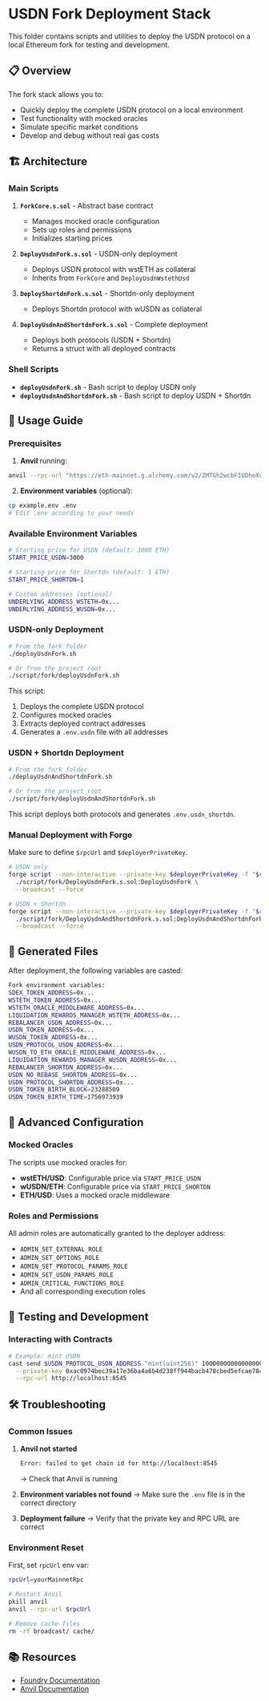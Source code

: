 # USDN Fork Deployment Stack

This folder contains scripts and utilities to deploy the USDN protocol on a local Ethereum fork for testing and development.

## 📋 Overview

The fork stack allows you to:
- Quickly deploy the complete USDN protocol on a local environment
- Test functionality with mocked oracles
- Simulate specific market conditions
- Develop and debug without real gas costs

## 🏗️ Architecture

### Main Scripts

1. **`ForkCore.s.sol`** - Abstract base contract
   - Manages mocked oracle configuration
   - Sets up roles and permissions
   - Initializes starting prices

2. **`DeployUsdnFork.s.sol`** - USDN-only deployment
   - Deploys USDN protocol with wstETH as collateral
   - Inherits from `ForkCore` and `DeployUsdnWstethUsd`

3. **`DeployShortdnFork.s.sol`** - Shortdn-only deployment
   - Deploys Shortdn protocol with wUSDN as collateral

4. **`DeployUsdnAndShortdnFork.s.sol`** - Complete deployment
   - Deploys both protocols (USDN + Shortdn)
   - Returns a struct with all deployed contracts

### Shell Scripts

- **`deployUsdnFork.sh`** - Bash script to deploy USDN only
- **`deployUsdnAndShortdnFork.sh`** - Bash script to deploy USDN + Shortdn

## 🚀 Usage Guide

### Prerequisites

1. **Anvil** running:
```bash
anvil --rpc-url "https://eth-mainnet.g.alchemy.com/v2/ZMTGh2wcbFIUDheXaKBN7cFHBfccH-RT"
```

2. **Environment variables** (optional):
```bash
cp example.env .env
# Edit .env according to your needs
```

### Available Environment Variables

```bash
# Starting price for USDN (default: 3000 ETH)
START_PRICE_USDN=3000

# Starting price for Shortdn (default: 1 ETH)
START_PRICE_SHORTDN=1

# Custom addresses (optional)
UNDERLYING_ADDRESS_WSTETH=0x...
UNDERLYING_ADDRESS_WUSDN=0x...
```

### USDN-only Deployment

```bash
# From the fork folder
./deployUsdnFork.sh

# Or from the project root
./script/fork/deployUsdnFork.sh
```

This script:
1. Deploys the complete USDN protocol
2. Configures mocked oracles
3. Extracts deployed contract addresses
4. Generates a `.env.usdn` file with all addresses

### USDN + Shortdn Deployment

```bash
# From the fork folder
./deployUsdnAndShortdnFork.sh

# Or from the project root
./script/fork/deployUsdnAndShortdnFork.sh
```

This script deploys both protocols and generates `.env.usdn_shortdn`.

### Manual Deployment with Forge

Make sure to define `$rpcUrl` and `$deployerPrivateKey`.

```bash
# USDN only
forge script --non-interactive --private-key $deployerPrivateKey -f "$rpcUrl" \
  ./script/fork/DeployUsdnFork.s.sol:DeployUsdnFork \
  --broadcast --force

# USDN + Shortdn
forge script --non-interactive --private-key $deployerPrivateKey -f "$rpcUrl" \
  ./script/fork/DeployUsdnAndShortdnFork.s.sol:DeployUsdnAndShortdnFork \
  --broadcast --force
```

## 📁 Generated Files

After deployment, the following variables are casted:

```bash
Fork environment variables:
SDEX_TOKEN_ADDRESS=0x...
WSTETH_TOKEN_ADDRESS=0x...
WSTETH_ORACLE_MIDDLEWARE_ADDRESS=0x...
LIQUIDATION_REWARDS_MANAGER_WSTETH_ADDRESS=0x...
REBALANCER_USDN_ADDRESS=0x...
USDN_TOKEN_ADDRESS=0x...
WUSDN_TOKEN_ADDRESS=0x...
USDN_PROTOCOL_USDN_ADDRESS=0x...
WUSDN_TO_ETH_ORACLE_MIDDLEWARE_ADDRESS=0x...
LIQUIDATION_REWARDS_MANAGER_WUSDN_ADDRESS=0x...
REBALANCER_SHORTDN_ADDRESS=0x...
USDN_NO_REBASE_SHORTDN_ADDRESS=0x...
USDN_PROTOCOL_SHORTDN_ADDRESS=0x...
USDN_TOKEN_BIRTH_BLOCK=23288509
USDN_TOKEN_BIRTH_TIME=1756973939
```

## 🔧 Advanced Configuration

### Mocked Oracles

The scripts use mocked oracles for:
- **wstETH/USD**: Configurable price via `START_PRICE_USDN`
- **wUSDN/ETH**: Configurable price via `START_PRICE_SHORTDN`
- **ETH/USD**: Uses a mocked oracle middleware

### Roles and Permissions

All admin roles are automatically granted to the deployer address:
- `ADMIN_SET_EXTERNAL_ROLE`
- `ADMIN_SET_OPTIONS_ROLE`
- `ADMIN_SET_PROTOCOL_PARAMS_ROLE`
- `ADMIN_SET_USDN_PARAMS_ROLE`
- `ADMIN_CRITICAL_FUNCTIONS_ROLE`
- And all corresponding execution roles

## 🧪 Testing and Development

### Interacting with Contracts

```bash
# Example: mint USDN
cast send $USDN_PROTOCOL_USDN_ADDRESS "mint(uint256)" 1000000000000000000 \
  --private-key 0xac0974bec39a17e36ba4a6b4d238ff944bacb478cbed5efcae784d7bf4f2ff80 \
  --rpc-url http://localhost:8545
```

## 🛠️ Troubleshooting

### Common Issues

1. **Anvil not started**
   ```bash
   Error: failed to get chain id for http://localhost:8545
   ```
   → Check that Anvil is running

2. **Environment variables not found**
   → Make sure the `.env` file is in the correct directory

3. **Deployment failure**
   → Verify that the private key and RPC URL are correct

### Environment Reset

First, set `rpcUrl` env var:
```bash
rpcUrl=yourMainnetRpc
```

```bash
# Restart Anvil
pkill anvil
anvil --rpc-url $rpcUrl

# Remove cache files
rm -rf broadcast/ cache/
```

## 📚 Resources

- [Foundry Documentation](https://book.getfoundry.sh/)
- [Anvil Documentation](https://book.getfoundry.sh/anvil/)
